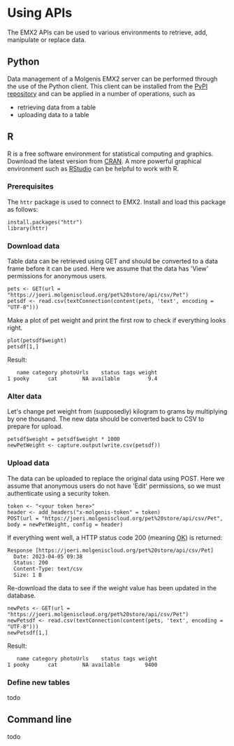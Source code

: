 # Using APIs

The EMX2 APIs can be used to various environments to retrieve, add, manipulate or replace data.



## Python

Data management of a Molgenis EMX2 server can be performed through the use of the Python client.
This client can be installed from the [PyPI repository](https://pypi.org/project/molgenis-emx2-pyclient/) and can be applied in a number of operations, such as 
- retrieving data from a table
- uploading data to a table


## R

R is a free software environment for statistical computing and graphics.
Download the latest version from [CRAN](https://cran.r-project.org/).
A more powerful graphical environment such as [RStudio](https://www.rstudio.com/) can be helpful to work with R.

### Prerequisites

The `httr` package is used to connect to EMX2.
Install and load this package as follows:

```
install.packages("httr")
library(httr)
```

### Download data

Table data can be retrieved using GET and should be converted to a data frame before it can be used. Here we assume that the data has 'View' permissions for anonymous users.

```
pets <- GET(url = "https://joeri.molgeniscloud.org/pet%20store/api/csv/Pet")
petsdf <- read.csv(textConnection(content(pets, 'text', encoding = "UTF-8")))
```

Make a plot of pet weight and print the first row to check if everything looks right.

```
plot(petsdf$weight)
petsdf[1,]
```

Result:

```
   name category photoUrls    status tags weight
1 pooky      cat        NA available         9.4
```

### Alter data

Let's change pet weight from (supposedly) kilogram to grams by multiplying by one thousand. The new data should be converted back to CSV to prepare for upload.

```
petsdf$weight = petsdf$weight * 1000
newPetWeight <- capture.output(write.csv(petsdf))
```

### Upload data
The data can be uploaded to replace the original data using POST. Here we assume that anonymous users do not have 'Edit' permissions, so we must authenticate using a security token.
```
token <- "<your token here>"
header <- add_headers("x-molgenis-token" = token)
POST(url = "https://joeri.molgeniscloud.org/pet%20store/api/csv/Pet", body = newPetWeight, config = header)
```

If everything went well, a HTTP status code 200 (meaning [OK](https://en.wikipedia.org/wiki/List_of_HTTP_status_codes)) is returned:

```
Response [https://joeri.molgeniscloud.org/pet%20store/api/csv/Pet]
  Date: 2023-04-05 09:38
  Status: 200
  Content-Type: text/csv
  Size: 1 B
```

Re-download the data to see if the weight value has been updated in the database.

```
newPets <- GET(url = "https://joeri.molgeniscloud.org/pet%20store/api/csv/Pet")
newPetsdf <- read.csv(textConnection(content(pets, 'text', encoding = "UTF-8")))
newPetsdf[1,]
```

Result:

```
   name category photoUrls    status tags weight
1 pooky      cat        NA available        9400
```

### Define new tables
todo

## Command line

todo
